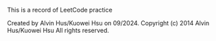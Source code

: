 This is a record of LeetCode practice

Created by Alvin Hus/Kuowei Hsu on 09/2024.
Copyright (c) 2014 Alvin Hus/Kuowei Hsu All rights reserved.
